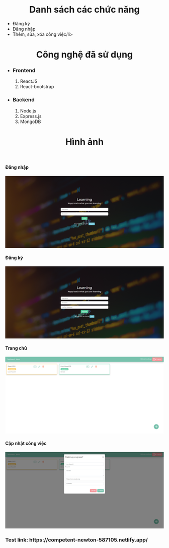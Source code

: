 <br>
<h1 style="text-align: center;">Danh sách các chức năng</h1>
<ul>
    <li>Đăng ký</li>
    <li>Đăng nhập</li>
    <li>Thêm, sửa, xóa công việc/li>
</ul>
<h1 style="text-align: center;">Công nghệ đã sử dụng</h1>
<ul>
    <li>
        <h3>Frontend</h3>
        <ol type="1">
            <li>ReactJS</li>
            <li>React-bootstrap</li>
        </ol>
    </li>
    <li>
        <h3>Backend</h3>
        <ol type="1">
            <li>Node.js</li>
            <li>Express.js</li>
            <li>MongoDB</li>
        </ol>
    </li>
</ul>
<h1 style="text-align: center;">Hình ảnh</h1>
<br />
<h4 style="text-align: left;">Đăng nhập</h4>
<img src="/images/signin.png" alt="signin">
<br />
<h4 style="text-align: left;">Đăng ký</h4>
<img src="/images/signup.png" alt="signup">
<br />
<h4 style="text-align: left;">Trang chủ</h4>
<img src="/images/dashboard.png" alt="dashboard">
<br />
<h4 style="text-align: left;">Cập nhật công việc</h4>
<img src="/images/Edit.png" alt="update">
<h3>Test link: https://competent-newton-587105.netlify.app/</h3>
</body>

</html>
